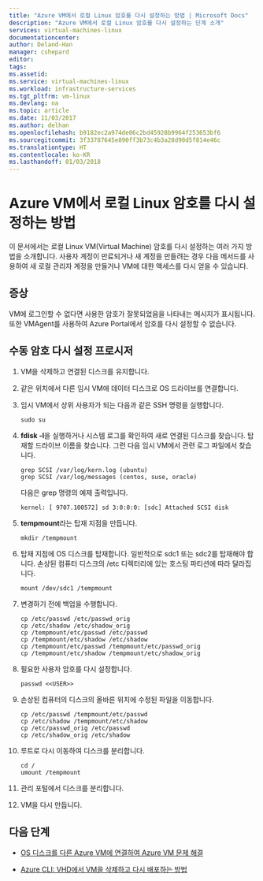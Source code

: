 ```yaml
---
title: "Azure VM에서 로컬 Linux 암호를 다시 설정하는 방법 | Microsoft Docs"
description: "Azure VM에서 로컬 Linux 암호를 다시 설정하는 단계 소개"
services: virtual-machines-linux
documentationcenter: 
author: Deland-Han
manager: cshepard
editor: 
tags: 
ms.assetid: 
ms.service: virtual-machines-linux
ms.workload: infrastructure-services
ms.tgt_pltfrm: vm-linux
ms.devlang: na
ms.topic: article
ms.date: 11/03/2017
ms.author: delhan
ms.openlocfilehash: b9182ec2a974de06c2bd45928b9964f253653bf6
ms.sourcegitcommit: 3f33787645e890ff3b73c4b3a28d90d5f814e46c
ms.translationtype: HT
ms.contentlocale: ko-KR
ms.lasthandoff: 01/03/2018
---
```

# <a name="how-to-reset-local-linux-password-on-azure-vms"></a>Azure VM에서 로컬 Linux 암호를 다시 설정하는 방법

이 문서에서는 로컬 Linux VM(Virtual Machine) 암호를 다시 설정하는 여러 가지 방법을 소개합니다. 사용자 계정이 만료되거나 새 계정을 만들려는 경우 다음 메서드를 사용하여 새 로컬 관리자 계정을 만들거나 VM에 대한 액세스를 다시 얻을 수 있습니다.

## <a name="symptoms"></a>증상

VM에 로그인할 수 없다면 사용한 암호가 잘못되었음을 나타내는 메시지가 표시됩니다. 또한 VMAgent를 사용하여 Azure Portal에서 암호를 다시 설정할 수 없습니다. 

## <a name="manual-password-reset-procedure"></a>수동 암호 다시 설정 프로시저

1.  VM을 삭제하고 연결된 디스크를 유지합니다.

2.  같은 위치에서 다른 임시 VM에 데이터 디스크로 OS 드라이브를 연결합니다.

3.  임시 VM에서 상위 사용자가 되는 다음과 같은 SSH 명령을 실행합니다.


    ~~~~
    sudo su
    ~~~~

4.  **fdisk -l**을 실행하거나 시스템 로그를 확인하여 새로 연결된 디스크를 찾습니다. 탑재할 드라이브 이름을 찾습니다. 그런 다음 임시 VM에서 관련 로그 파일에서 찾습니다.

    ~~~~
    grep SCSI /var/log/kern.log (ubuntu)
    grep SCSI /var/log/messages (centos, suse, oracle)
    ~~~~

    다음은 grep 명령의 예제 출력입니다.

    ~~~~
    kernel: [ 9707.100572] sd 3:0:0:0: [sdc] Attached SCSI disk
    ~~~~

5.  **tempmount**라는 탑재 지점을 만듭니다.

    ~~~~
    mkdir /tempmount
    ~~~~

6.  탑재 지점에 OS 디스크를 탑재합니다. 일반적으로 sdc1 또는 sdc2를 탑재해야 합니다. 손상된 컴퓨터 디스크의 /etc 디렉터리에 있는 호스팅 파티션에 따라 달라집니다.

    ~~~~
    mount /dev/sdc1 /tempmount
    ~~~~

7.  변경하기 전에 백업을 수행합니다.

    ~~~~
    cp /etc/passwd /etc/passwd_orig    
    cp /etc/shadow /etc/shadow_orig    
    cp /tempmount/etc/passwd /etc/passwd
    cp /tempmount/etc/shadow /etc/shadow 
    cp /tempmount/etc/passwd /tempmount/etc/passwd_orig
    cp /tempmount/etc/shadow /tempmount/etc/shadow_orig
    ~~~~

8.  필요한 사용자 암호를 다시 설정합니다.

    ~~~~
    passwd <<USER>> 
    ~~~~

9.  손상된 컴퓨터의 디스크의 올바른 위치에 수정된 파일을 이동합니다.

    ~~~~
    cp /etc/passwd /tempmount/etc/passwd
    cp /etc/shadow /tempmount/etc/shadow
    cp /etc/passwd_orig /etc/passwd
    cp /etc/shadow_orig /etc/shadow
    ~~~~

10. 루트로 다시 이동하여 디스크를 분리합니다.

    ~~~~
    cd /
    umount /tempmount
    ~~~~

11. 관리 포털에서 디스크를 분리합니다.

12. VM을 다시 만듭니다.

## <a name="next-steps"></a>다음 단계

* [OS 디스크를 다른 Azure VM에 연결하여 Azure VM 문제 해결](http://social.technet.microsoft.com/wiki/contents/articles/18710.troubleshoot-azure-vm-by-attaching-os-disk-to-another-azure-vm.aspx)

* [Azure CLI: VHD에서 VM을 삭제하고 다시 배포하는 방법](https://blogs.msdn.microsoft.com/linuxonazure/2016/07/21/azure-cli-how-to-delete-and-re-deploy-a-vm-from-vhd/)
